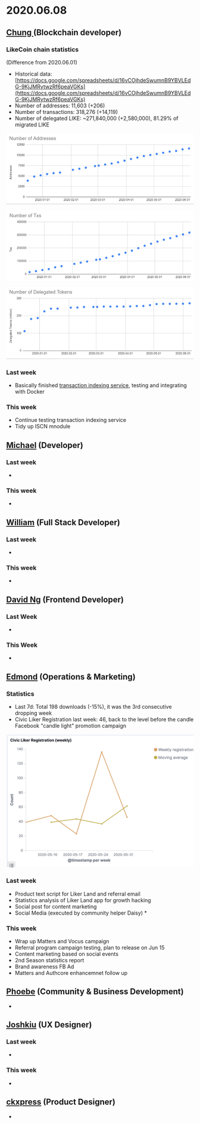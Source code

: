 # 2020.06.08



## [Chung ](https://like.co/chungwu)\(Blockchain developer\)

### LikeCoin chain statistics

\(Difference from 2020.06.01\)

* Historical data: [https://docs.google.com/spreadsheets/d/16vCOjhdeSwumnB9YBVLEdG-9KjJMRytwzRf6peaVGKs](https://docs.google.com/spreadsheets/d/16vCOjhdeSwumnB9YBVLEdG-9KjJMRytwzRf6peaVGKs)
* Number of addresses: 11,603 \(+206\)
* Number of transactions: 318,276 \(+14,119\)
* Number of delegated LIKE: ~271,840,000 \(+2,580,000\), 81.29% of migrated LIKE

![](../.gitbook/assets/image%20%2848%29.png)

![](../.gitbook/assets/image%20%2849%29.png)

![](../.gitbook/assets/image%20%2850%29.png)

### Last week

* Basically finished [transaction indexing service](https://github.com/likecoin/likecoin-chain-tx-indexer), testing and integrating with Docker

### This week

* Continue testing transaction indexing service
* Tidy up ISCN mnodule

## [Michael](httsp://like.co/michaelcheung) \(Developer\)

### Last week

* 
### This week

* 
## [William](https://like.co/williamchong007) \(Full Stack Developer\)

### Last week

* 
### This week

* 
## [David Ng](https://github.com/nwingt) \(Frontend Developer\)

### Last Week

* 
### This Week

* 
## [E**dmond**](https://like.co/edmondyu) **\(Operations & Marketing\)**

### **Statistics**

* Last 7d: Total 198 downloads \(-15%\), it was the 3rd consecutive dropping week
* Civic Liker Registration last week: 46, back to the level before the candle Facebook "candle light" promotion campaign 

![](../.gitbook/assets/image%20%2847%29.png)

### **Last week**

* Product text script for Liker Land and  referral email
* Statistics analysis of Liker Land app for growth hacking
* Social post for content marketing 
* Social Media \(executed by community helper Daisy\)
  * 

### This week

* Wrap up Matters and Vocus campaign
* Referral program campaign testing, plan to release on Jun 15
* Content marketing based on social events
* 2nd Season statistics report
* Brand awareness FB Ad
* Matters and Authcore enhancemnet follow up

## [Phoebe](https://like.co/phoebe_fb) \(Community & Business Development\) <a id="fbf6"></a>

* 
## [Joshkiu](https://like.co/joshkiu) \(UX Designer\)

### Last week

* 
### This week

* 
## [ckxpress](https://like.co/ckxpress) \(Product Designer\) <a id="fbf6"></a>

* 
